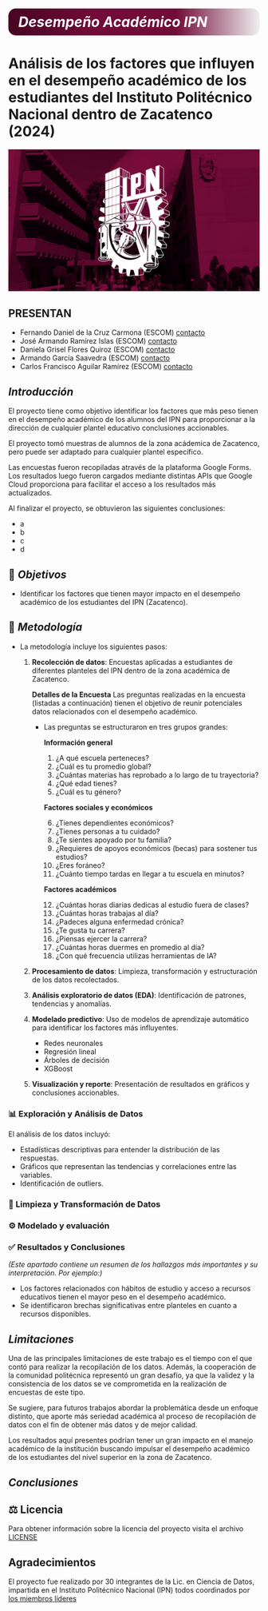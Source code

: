 # 
<h1 style="background: linear-gradient(to right, #470522, #710b37, #710b37, #F0F0F0); color: white; font-style: italic; padding: 10px 20px; border-radius: 15px; text-align: left; font-weight:700;">
        Desempeño Académico IPN
</h1> 

# Análisis de los factores que influyen en el desempeño académico de los estudiantes del Instituto Politécnico Nacional dentro de Zacatenco (2024)

![IPN](ipn.png)


## **PRESENTAN**

- Fernando Daniel de la Cruz Carmona (ESCOM) [contacto](http://linkedin.com/in/daniel-c-65186632b)
- José Armando Ramírez Islas (ESCOM) [contacto](https://www.linkedin.com/in/armando-islas) 
- Daniela Grisel Flores Quiroz (ESCOM) [contacto](https://www.linkedin.com/in/dfloresq)
- Armando García Saavedra (ESCOM) [contacto]()
- Carlos Francisco Aguilar Ramírez (ESCOM) [contacto](www.linkedin.com/in/carlos-aguilar-dtsc)


## _Introducción_

El proyecto tiene como objetivo identificar los factores que más peso tienen en el desempeño académico de los alumnos del IPN para proporcionar  a la dirección de cualquier plantel educativo conclusiones accionables.

El proyecto tomó muestras de alumnos de la zona acádemica de Zacatenco, pero puede ser adaptado para cualquier plantel específico.

Las encuestas fueron recopiladas através de la plataforma Google Forms. Los resultados luego fueron cargados mediante distintas APIs que Google Cloud proporciona para facilitar el acceso a los resultados más actualizados.

Al finalizar el proyecto, se obtuvieron las siguientes conclusiones:
- a
- b
- c
- d 

## 🎯 _Objetivos_

- Identificar los factores que tienen mayor impacto en el desempeño académico de los estudiantes del IPN (Zacatenco).

## 📜 _Metodología_

- La metodología incluye los siguientes pasos:  

    1. **Recolección de datos**: Encuestas aplicadas a estudiantes de diferentes planteles del IPN dentro de la zona académica de Zacatenco.

        **Detalles de la Encuesta**
        Las preguntas realizadas en la encuesta (listadas a continuación) tienen el objetivo de reunir potenciales datos relacionados con el desempeño académico. 
        - Las preguntas se estructuraron en tres grupos grandes: 

            **Información general**

            1. ¿A qué escuela perteneces?
            2. ¿Cuál es tu promedio global?
            3. ¿Cuántas materias has reprobado a lo largo de tu trayectoria?
            4. ¿Qué edad tienes?
            5. ¿Cuál es tu género?

            **Factores sociales y económicos**

            6. ¿Tienes dependientes económicos?
            7. ¿Tienes personas a tu cuidado?
            8. ¿Te sientes apoyado por tu familia?
            9. ¿Requieres de apoyos económicos (becas) para sostener tus estudios?
            10. ¿Eres foráneo?
            11. ¿Cuánto tiempo tardas en llegar a tu escuela en minutos?

            **Factores académicos**

            12. ¿Cuántas horas diarias dedicas al estudio fuera de clases?
            13. ¿Cuántas horas trabajas al día?
            14. ¿Padeces alguna enfermedad crónica?
            15. ¿Te gusta tu carrera?
            16. ¿Piensas ejercer la carrera?
            17. ¿Cuántas horas duermes en promedio al día?
            18. ¿Con qué frecuencia utilizas herramientas de IA?

    2. **Procesamiento de datos**: Limpieza, transformación y estructuración de los datos recolectados.  

    3. **Análisis exploratorio de datos (EDA)**: Identificación de patrones, tendencias y anomalías.  

    4. **Modelado predictivo**: Uso de modelos de aprendizaje automático para identificar los factores más influyentes.
        - Redes neuronales
        - Regresión lineal
        - Árboles de decisión
        - XGBoost

    5. **Visualización y reporte**: Presentación de resultados en gráficos y conclusiones accionables.  

### 📊 Exploración y Análisis de Datos

El análisis de los datos incluyó:  

- Estadísticas descriptivas para entender la distribución de las respuestas.  
- Gráficos que representan las tendencias y correlaciones entre las variables.  
- Identificación de outliers.

### 🧹 Limpieza y Transformación de Datos

### ⚙️ Modelado y evaluación

### ✅ Resultados y Conclusiones

*(Este apartado contiene un resumen de los hallazgos más importantes y su interpretación. Por ejemplo:)*  

- Los factores relacionados con hábitos de estudio y acceso a recursos educativos tienen el mayor peso en el desempeño académico.  
- Se identificaron brechas significativas entre planteles en cuanto a recursos disponibles.  

## _Limitaciones_

Una de las principales limitaciones de este trabajo es el tiempo con el que contó para realizar la recopilación de los datos. 
Además, la cooperación de la comunidad politécnica representó un gran desafío, ya que la validez y la consistencia de los datos se ve comprometida en la realización de encuestas de este tipo.

Se sugiere, para futuros trabajos abordar la problemática desde un enfoque distinto, que aporte más seriedad académica al proceso de recopilación de datos con el fin de obtener más datos y de mejor calidad. 

Los resultados aquí presentes podrían tener un gran impacto en el manejo académico de la institución buscando impulsar el desempeño académico de los estudiantes del nivel superior en la zona de Zacatenco.

## _Conclusiones_


## ⚖️ Licencia
Para obtener información sobre la licencia del proyecto visita el archivo [LICENSE](LICENSE)

## Agradecimientos

El proyecto fue realizado por 30 integrantes de la Lic. en Ciencia de Datos, impartida en el Instituto Politécnico Nacional (IPN) todos coordinados por [los miembros líderes](#presentan)